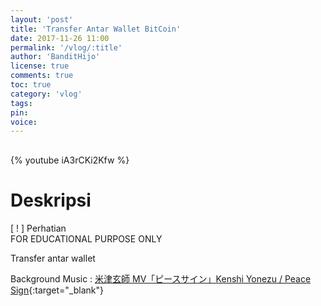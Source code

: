 ```yaml
---
layout: 'post'
title: 'Transfer Antar Wallet BitCoin'
date: 2017-11-26 11:00
permalink: '/vlog/:title'
author: 'BanditHijo'
license: true
comments: true
toc: true
category: 'vlog'
tags:
pin:
voice:
---
```


<div style="margin-top:30px;"></div>

{% youtube iA3rCKi2Kfw %}

# Deskripsi

<!-- PERHATIAN -->
<div class="blockquote-red">
<div class="blockquote-red-title">[ ! ] Perhatian</div>
FOR EDUCATIONAL PURPOSE ONLY
</div>

Transfer antar wallet

Background Music :
[米津玄師 MV「ピースサイン」Kenshi Yonezu / Peace Sign](https://youtu.be/9aJVr5tTTWk){:target="_blank"}
